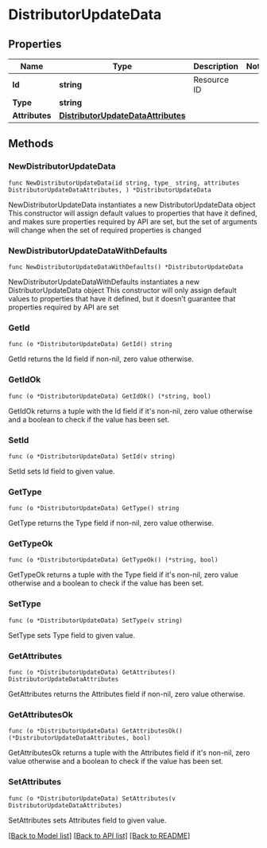 # DistributorUpdateData

## Properties

Name | Type | Description | Notes
------------ | ------------- | ------------- | -------------
**Id** | **string** | Resource ID | 
**Type** | **string** |  | 
**Attributes** | [**DistributorUpdateDataAttributes**](DistributorUpdateDataAttributes.md) |  | 

## Methods

### NewDistributorUpdateData

`func NewDistributorUpdateData(id string, type_ string, attributes DistributorUpdateDataAttributes, ) *DistributorUpdateData`

NewDistributorUpdateData instantiates a new DistributorUpdateData object
This constructor will assign default values to properties that have it defined,
and makes sure properties required by API are set, but the set of arguments
will change when the set of required properties is changed

### NewDistributorUpdateDataWithDefaults

`func NewDistributorUpdateDataWithDefaults() *DistributorUpdateData`

NewDistributorUpdateDataWithDefaults instantiates a new DistributorUpdateData object
This constructor will only assign default values to properties that have it defined,
but it doesn't guarantee that properties required by API are set

### GetId

`func (o *DistributorUpdateData) GetId() string`

GetId returns the Id field if non-nil, zero value otherwise.

### GetIdOk

`func (o *DistributorUpdateData) GetIdOk() (*string, bool)`

GetIdOk returns a tuple with the Id field if it's non-nil, zero value otherwise
and a boolean to check if the value has been set.

### SetId

`func (o *DistributorUpdateData) SetId(v string)`

SetId sets Id field to given value.


### GetType

`func (o *DistributorUpdateData) GetType() string`

GetType returns the Type field if non-nil, zero value otherwise.

### GetTypeOk

`func (o *DistributorUpdateData) GetTypeOk() (*string, bool)`

GetTypeOk returns a tuple with the Type field if it's non-nil, zero value otherwise
and a boolean to check if the value has been set.

### SetType

`func (o *DistributorUpdateData) SetType(v string)`

SetType sets Type field to given value.


### GetAttributes

`func (o *DistributorUpdateData) GetAttributes() DistributorUpdateDataAttributes`

GetAttributes returns the Attributes field if non-nil, zero value otherwise.

### GetAttributesOk

`func (o *DistributorUpdateData) GetAttributesOk() (*DistributorUpdateDataAttributes, bool)`

GetAttributesOk returns a tuple with the Attributes field if it's non-nil, zero value otherwise
and a boolean to check if the value has been set.

### SetAttributes

`func (o *DistributorUpdateData) SetAttributes(v DistributorUpdateDataAttributes)`

SetAttributes sets Attributes field to given value.



[[Back to Model list]](../README.md#documentation-for-models) [[Back to API list]](../README.md#documentation-for-api-endpoints) [[Back to README]](../README.md)


